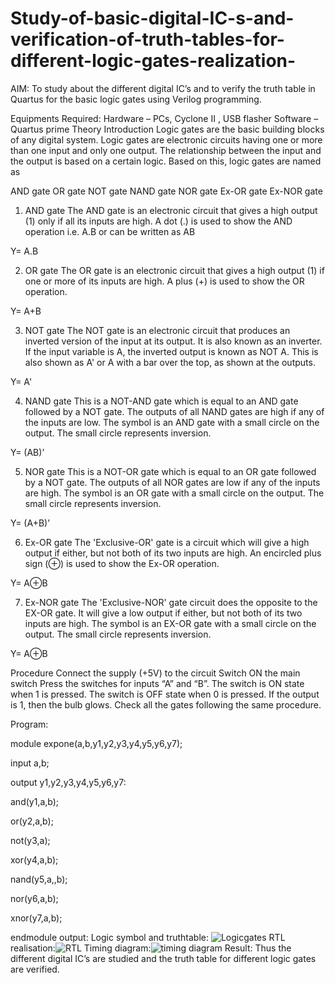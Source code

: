 # Study-of-basic-digital-IC-s-and-verification-of-truth-tables-for-different-logic-gates-realization-
 AIM:
To study about the different digital IC’s and to verify the truth table in Quartus for the basic logic gates using Verilog programming.

Equipments Required:
Hardware – PCs, Cyclone II , USB flasher
Software – Quartus prime
Theory
Introduction
Logic gates are the basic building blocks of any digital system. Logic gates are electronic circuits having one or more than one input and only one output. The relationship between the input and the output is based on a certain logic. Based on this, logic gates are named as

AND gate
OR gate
NOT gate
NAND gate
NOR gate
Ex-OR gate
Ex-NOR gate
1) AND gate
The AND gate is an electronic circuit that gives a high output (1) only if all its inputs are high. A dot (.) is used to show the AND operation i.e. A.B or can be written as AB

Y= A.B

2) OR gate
The OR gate is an electronic circuit that gives a high output (1) if one or more of its inputs are high. A plus (+) is used to show the OR operation.

Y= A+B

3) NOT gate
The NOT gate is an electronic circuit that produces an inverted version of the input at its output. It is also known as an inverter. If the input variable is A, the inverted output is known as NOT A. This is also shown as A' or A with a bar over the top, as shown at the outputs.

Y= A'

4) NAND gate
This is a NOT-AND gate which is equal to an AND gate followed by a NOT gate. The outputs of all NAND gates are high if any of the inputs are low. The symbol is an AND gate with a small circle on the output. The small circle represents inversion.

Y= (AB)’

5) NOR gate
This is a NOT-OR gate which is equal to an OR gate followed by a NOT gate. The outputs of all NOR gates are low if any of the inputs are high. The symbol is an OR gate with a small circle on the output. The small circle represents inversion.

Y= (A+B)’

6) Ex-OR gate
The 'Exclusive-OR' gate is a circuit which will give a high output if either, but not both of its two inputs are high. An encircled plus sign (⊕) is used to show the Ex-OR operation.

Y= A⊕B

7) Ex-NOR gate
The 'Exclusive-NOR' gate circuit does the opposite to the EX-OR gate. It will give a low output if either, but not both of its two inputs are high. The symbol is an EX-OR gate with a small circle on the output. The small circle represents inversion.

Y= A⊕B

Procedure
Connect the supply (+5V) to the circuit
Switch ON the main switch
Press the switches for inputs “A” and “B”. The switch is ON state when 1 is pressed. The switch is OFF state when 0 is pressed.
If the output is 1, then the bulb glows.
Check all the gates following the same procedure.


Program:

module expone(a,b,y1,y2,y3,y4,y5,y6,y7);

input  a,b;

output y1,y2,y3,y4,y5,y6,y7:

and(y1,a,b);

or(y2,a,b);

not(y3,a);

xor(y4,a,b);

nand(y5,a,,b);


nor(y6,a,b);

xnor(y7,a,b);

endmodule
output:
Logic symbol and truthtable:
![Logicgates](https://user-images.githubusercontent.com/128951583/227760276-9ed28356-dd76-40a3-ac6d-3525cc64da9e.jpg)
RTL realisation:![RTL](https://user-images.githubusercontent.com/128951583/227760314-1f8ab15e-8ee4-4094-9425-2f853e1d84f9.jpg)
Timing diagram:![timing diagram](https://user-images.githubusercontent.com/128951583/227760335-4d9b050d-8a95-4ece-bb5d-7f9211d56309.jpg)
Result:
Thus the different digital IC’s are studied and the truth table for different logic gates are verified.
